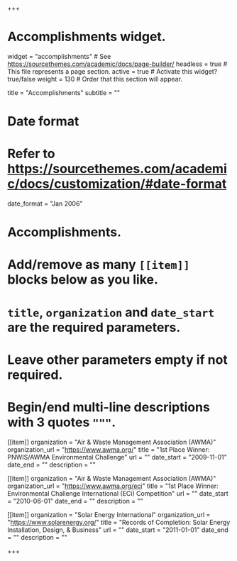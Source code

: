 +++
# Accomplishments widget.
widget = "accomplishments"  # See https://sourcethemes.com/academic/docs/page-builder/
headless = true  # This file represents a page section.
active = true  # Activate this widget? true/false
weight = 130  # Order that this section will appear.

title = "Accomplish&shy;ments"
subtitle = ""

# Date format
#   Refer to https://sourcethemes.com/academic/docs/customization/#date-format
date_format = "Jan 2006"

# Accomplishments.
#   Add/remove as many `[[item]]` blocks below as you like.
#   `title`, `organization` and `date_start` are the required parameters.
#   Leave other parameters empty if not required.
#   Begin/end multi-line descriptions with 3 quotes `"""`.

[[item]]
  organization = "Air & Waste Management Association (AWMA)"
  organization_url = "https://www.awma.org/"
  title = "1st Place Winner: PNWIS/AWMA Environmental Challenge"
  url = ""
  date_start = "2009-11-01"
  date_end = ""
  description = ""
  
[[item]]
  organization = "Air & Waste Management Association (AWMA)"
  organization_url = "https://www.awma.org/eci"
  title = "1st Place Winner: Environmental Challenge International (ECi) Competition"
  url = ""
  date_start = "2010-06-01"
  date_end = ""
  description = ""
  
[[item]]
  organization = "Solar Energy International"
  organization_url = "https://www.solarenergy.org/"
  title = "Records of Completion: Solar Energy Installation, Design, & Business"
  url = ""
  date_start = "2011-01-01"
  date_end = ""
  description = ""

+++
